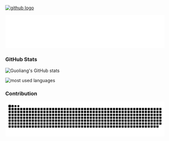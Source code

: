 [![github logo](https://img.shields.io/badge/github-gleonSun-lightgrey?logo=github)](https://gleonsun.github.io)

![hello i am Guoliang](https://raw.githubusercontent.com/gleonSun/gleonSun/main/assets/hello-im-guoliang.svg)

### GitHub Stats

![Guoliang's GitHub stats](https://github-readme-stats.vercel.app/api?username=gleonSun&show_icons=true&theme=radical)

![most used languages](https://github-readme-stats.vercel.app/api/top-langs/?username=gleonSun&hide=javascript,html&theme=merko&layout=compact)


### Contribution

![github contribution](https://raw.githubusercontent.com/gleonSun/gleonSun/output/github-contribution-grid-snake.svg)